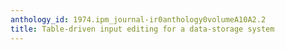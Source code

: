 ```yaml
---
anthology_id: 1974.ipm_journal-ir0anthology0volumeA10A2.2
title: Table-driven input editing for a data-storage system
---
```

